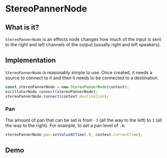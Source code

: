 # StereoPannerNode

## What is it?

`StereoPannerNode` is an effects node changes how much of the input is sent to the right and left channels of the output (usually right and left speakers).

## Implementation

`StereoPannerNode` is reasonably simple to use.  Once created, it needs a source to connect to it and then it needs to be connected to a destination.

```javascript
const stereoPannerNode = new StereoPannerNode(context);
oscillatorNode.connect(stereoPannerNode);
stereoPannerNode.connect(context.destination);
```

### Pan

The amount of pan that can be set is from `-1` (all the way to the left) to `1` (all the way to the right).  For example, to set a pan level of `.8`:

```javascript
stereoPannerNode.pan.setValueAtTime(.8, context.currentTime);
```

## Demo

<demo-snippet>
    <template>
        <button onclick="startAudio()">Start</button>
        <button onclick="endAudio()">Stop</button>
        <div>
            Pan: <input type="range" min="-100" max="100" value="0" oninput="changeGain(value)">
        </div>
        <script>
            const context = new AudioContext();
            let oscillatorNode;
            const stereoPannerNode = new StereoPannerNode(context);
            const startAudio = function() {
                // allow the user to play sound
                context.resume();
                if(oscillatorNode) oscillatorNode.stop();
                // create an oscillator node
                oscillatorNode = context.createOscillator();
                // connect the oscillator node to the panner node
                oscillatorNode.connect(stereoPannerNode);
                // connect the panner node to the destination
                stereoPannerNode.connect(context.destination);
                // start the oscillator
                oscillatorNode.start();
            }
            const endAudio = function() {
                oscillatorNode.stop();
            }
            const changeGain = (pan) => {
                stereoPannerNode.pan.setValueAtTime(pan / 100, context.currentTime);
            }
        </script>
    </template>
</demo-snippet>